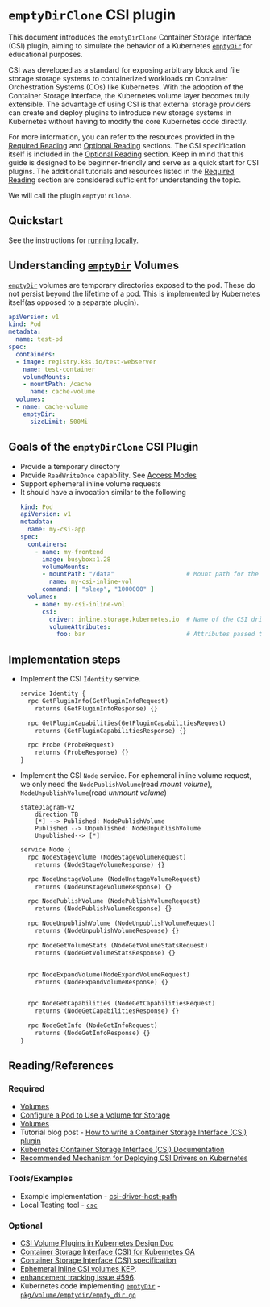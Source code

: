 # `emptyDirClone` CSI plugin

This document introduces the `emptyDirClone` Container Storage Interface (CSI) plugin, aiming to simulate the behavior of a Kubernetes [`emptyDir`][1] for educational purposes.

CSI was developed as a standard for exposing arbitrary block and file storage storage systems to containerized workloads on Container Orchestration Systems (COs) like Kubernetes. With the adoption of the Container Storage Interface, the Kubernetes volume layer becomes truly extensible. The advantage of using CSI is that external storage providers can create and deploy plugins to introduce new storage systems in Kubernetes without having to modify the core Kubernetes code directly.

For more information, you can refer to the resources provided in the [Required Reading](#required-reading) and [Optional Reading](#optional-reading) sections. The CSI specification itself is included in the [Optional Reading](#optional-reading) section. Keep in mind that this guide is designed to be beginner-friendly and serve as a quick start for CSI plugins. The additional tutorials and resources listed in the [Required Reading](#required-reading) section are considered sufficient for understanding the topic.

We will call the plugin `emptyDirClone`.

## Quickstart

See the instructions for [running locally](./docs/running-locally.md).

## Understanding [`emptyDir`][1] Volumes

[`emptyDir`][1] volumes are temporary directories exposed to the pod. These do not persist beyond the lifetime of a pod. This is implemented by Kubernetes itself(as opposed to a separate plugin).

```yaml
apiVersion: v1
kind: Pod
metadata:
  name: test-pd
spec:
  containers:
  - image: registry.k8s.io/test-webserver
    name: test-container
    volumeMounts:
    - mountPath: /cache
      name: cache-volume
  volumes:
  - name: cache-volume
    emptyDir:
      sizeLimit: 500Mi
```

## Goals of the `emptyDirClone` CSI Plugin

- Provide a temporary directory
- Provide `ReadWriteOnce` capability. See [Access Modes](https://kubernetes.io/docs/concepts/storage/persistent-volumes/#access-modes)
- Support ephemeral inline volume requests
- It should have a invocation similar to the following
  ```yaml
  kind: Pod
  apiVersion: v1
  metadata:
    name: my-csi-app
  spec:
    containers:
      - name: my-frontend
        image: busybox:1.28
        volumeMounts:
        - mountPath: "/data"                    # Mount path for the volume
          name: my-csi-inline-vol
        command: [ "sleep", "1000000" ]
    volumes:
      - name: my-csi-inline-vol
        csi:
          driver: inline.storage.kubernetes.io  # Name of the CSI driver
          volumeAttributes:
            foo: bar                            # Attributes passed to the driver to configure the volume
  ```

## Implementation steps

- Implement the CSI `Identity` service.
  ```proto
  service Identity {
    rpc GetPluginInfo(GetPluginInfoRequest)
      returns (GetPluginInfoResponse) {}

    rpc GetPluginCapabilities(GetPluginCapabilitiesRequest)
      returns (GetPluginCapabilitiesResponse) {}

    rpc Probe (ProbeRequest)
      returns (ProbeResponse) {}
  }
  ```
- Implement the CSI `Node` service. For ephemeral inline volume request, we only need the `NodePublishVolume`(read _mount volume_), `NodeUnpublishVolume`(read _unmount volume_)
  ```mermaid
  stateDiagram-v2
      direction TB
      [*] --> Published: NodePublishVolume
      Published --> Unpublished: NodeUnpublishVolume
      Unpublished--> [*]
  ```

  ```proto
  service Node {
    rpc NodeStageVolume (NodeStageVolumeRequest)
      returns (NodeStageVolumeResponse) {}

    rpc NodeUnstageVolume (NodeUnstageVolumeRequest)
      returns (NodeUnstageVolumeResponse) {}

    rpc NodePublishVolume (NodePublishVolumeRequest)
      returns (NodePublishVolumeResponse) {}

    rpc NodeUnpublishVolume (NodeUnpublishVolumeRequest)
      returns (NodeUnpublishVolumeResponse) {}

    rpc NodeGetVolumeStats (NodeGetVolumeStatsRequest)
      returns (NodeGetVolumeStatsResponse) {}


    rpc NodeExpandVolume(NodeExpandVolumeRequest)
      returns (NodeExpandVolumeResponse) {}


    rpc NodeGetCapabilities (NodeGetCapabilitiesRequest)
      returns (NodeGetCapabilitiesResponse) {}

    rpc NodeGetInfo (NodeGetInfoRequest)
      returns (NodeGetInfoResponse) {}
  }
  ```

## Reading/References

### Required

- [Volumes](https://kubernetes.io/docs/concepts/storage/volumes/)
- [Configure a Pod to Use a Volume for Storage](https://kubernetes.io/docs/tasks/configure-pod-container/configure-volume-storage/)
- [Volumes](https://kubernetes.io/docs/concepts/storage/ephemeral-volumes/)
- Tutorial blog post - [How to write a Container Storage Interface (CSI) plugin](https://arslan.io/2018/06/21/how-to-write-a-container-storage-interface-csi-plugin/)
- [Kubernetes Container Storage Interface (CSI) Documentation](https://kubernetes-csi.github.io/docs/)
- [Recommended Mechanism for Deploying CSI Drivers on Kubernetes](https://github.com/kubernetes/design-proposals-archive/blob/main/storage/container-storage-interface.md#recommended-mechanism-for-deploying-csi-drivers-on-kubernetes)

### Tools/Examples
- Example implementation - [csi-driver-host-path](https://github.com/kubernetes-csi/csi-driver-host-path)
- Local Testing tool - [`csc`](https://github.com/rexray/gocsi/tree/master/csc)

### Optional

- [CSI Volume Plugins in Kubernetes Design Doc](https://github.com/kubernetes/design-proposals-archive/blob/main/storage/container-storage-interface.md)
- [Container Storage Interface (CSI) for Kubernetes GA](https://kubernetes.io/blog/2019/01/15/container-storage-interface-ga/)
- [Container Storage Interface (CSI) specification](https://github.com/container-storage-interface/spec/blob/v1.9.0/spec.md)
- [Ephemeral Inline CSI volumes KEP](https://github.com/kubernetes/enhancements/blob/ad6021b3d61a49040a3f835e12c8bb5424db2bbb/keps/sig-storage/20190122-csi-inline-volumes.md).
- [enhancement tracking issue #596](https://github.com/kubernetes/enhancements/issues/596).
- Kubernetes code implementing [`emptyDir`][1] - [`pkg/volume/emptydir/empty_dir.go`](https://github.com/kubernetes/kubernetes/blob/master/pkg/volume/emptydir/empty_dir.go)

[1]: https://kubernetes.io/docs/concepts/storage/volumes/#emptydir
